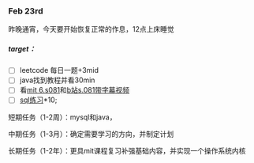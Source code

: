 ### Feb 23rd

昨晚通宵，今天要开始恢复正常的作息，12点上床睡觉

##### target：

- [ ] leetcode 每日一题+3mid
- [ ] java找到教程并看30min
- [ ] 看[mit 6.s081](https://pdos.csail.mit.edu/6.828/2021/schedule.html)和[b站s.081带字幕视频](https://www.bilibili.com/video/BV1QA411F7ij?spm_id_from=333.788.top_right_bar_window_custom_collection.content.click)
- [ ] [sql练习](https://www.nowcoder.com/exam/oj?tab=SQL%E7%AF%87&topicId=199)*10;

短期任务（1-2周）：mysql和java，

中期任务（1-3月）：确定需要学习的方向，并制定计划

长期任务（1-2年）：更具mit课程复习补强基础内容，并实现一个操作系统内核